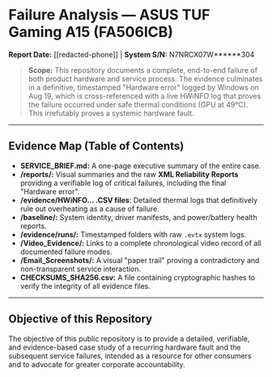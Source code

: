 ﻿# Failure Analysis — ASUS TUF Gaming A15 (FA506ICB)
**Report Date:** [[redacted-phone]] | **System S/N:** N7NRCX07W******304

> **Scope:** This repository documents a complete, end-to-end failure of both product hardware and service process. The evidence culminates in a definitive, timestamped "Hardware error" logged by Windows on Aug 19, which is cross-referenced with a live HWiNFO log that proves the failure occurred under safe thermal conditions (GPU at 49°C). This irrefutably proves a systemic hardware fault.

---
## Evidence Map (Table of Contents)
* **SERVICE_BRIEF.md:** A one-page executive summary of the entire case.
* **/reports/:** Visual summaries and the raw **XML Reliability Reports** providing a verifiable log of critical failures, including the final "Hardware error".
* **/evidence/HWiNFO... .CSV files**: Detailed thermal logs that definitively rule out overheating as a cause of failure.
* **/baseline/:** System identity, driver manifests, and power/battery health reports.
* **/evidence/runs/:** Timestamped folders with raw `.evtx` system logs.
* **/Video_Evidence/:** Links to a complete chronological video record of all documented failure modes.
* **/Email_Screenshots/:** A visual "paper trail" proving a contradictory and non-transparent service interaction.
* **CHECKSUMS_SHA256.csv:** A file containing cryptographic hashes to verify the integrity of all evidence files.
---
## Objective of this Repository
The objective of this public repository is to provide a detailed, verifiable, and evidence-based case study of a recurring hardware fault and the subsequent service failures, intended as a resource for other consumers and to advocate for greater corporate accountability.

